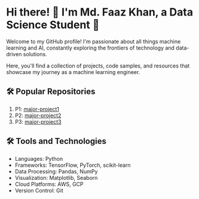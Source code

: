 <!DOCTYPE html>
<html>
<body>
  <h1>Hi there! 👋 I'm Md. Faaz Khan, a Data Science Student 🤖</h1>
  <p>Welcome to my GitHub profile! I'm passionate about all things machine learning and AI, constantly exploring the frontiers of technology and data-driven solutions.</p>
  <p>Here, you'll find a collection of projects, code samples, and resources that showcase my journey as a machine learning engineer.</p>
  <h2>🛠️ Popular Repositories</h2>
  <ol>
    <li>P1:  <a href="https://github.com/faazkhan123/major-project1">major-project1</a> </li>
    <li>P2: <a href="https://github.com/faazkhan123/major-project2">major-project2</a> </li>
    <li>P3: <a href="https://github.com/faazkhan123/major-project3">major-project3</a> </li>
  </ol>
  
  <h2>🛠️ Tools and Technologies</h2>
  <ul>
    <li>Languages: Python</li>
    <li>Frameworks: TensorFlow, PyTorch, scikit-learn</li>
    <li>Data Processing: Pandas, NumPy</li>
    <li>Visualization: Matplotlib, Seaborn</li>
    <li>Cloud Platforms: AWS, GCP</li>
    <li>Version Control: Git</li>
  </ul>
</body>
</html>
